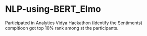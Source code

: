 # NLP-using-BERT_Elmo
Participated in Analytics Vidya Hackathon (Identify the Sentiments) compitioon got top 10% rank among st the participants. 

